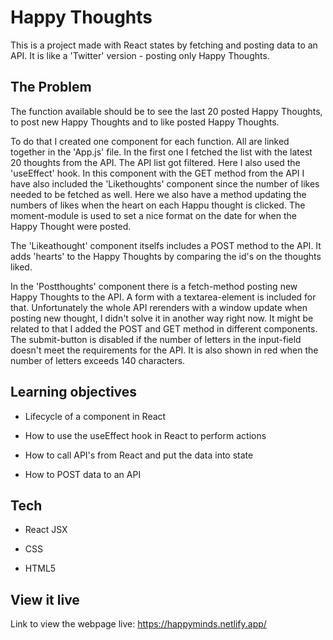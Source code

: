 # Happy Thoughts

This is a project made with React states by fetching and posting data to an API. 
It is like a 'Twitter' version - posting only Happy Thoughts. 

## The Problem

The function available should be to see the last 20 posted Happy Thoughts, to post new Happy Thoughts and to like posted Happy Thoughts. 

To do that I created one component for each function. All are linked together in the 'App.js' file. In the first one I fetched the list with the latest 20 thoughts from the API. The API list got filtered. Here I also used the 'useEffect' hook. In this component with the GET method from the API I have also included the 'Likethoughts' component since the number of likes needed to be fetched as well. Here we also have a method updating the numbers of likes when the heart on each Happu thought is clicked. The moment-module is used to set a nice format on the date for when the Happy Thought were posted. 

The 'Likeathought' component itselfs includes a POST method to the API. It adds 'hearts' to the Happy Thoughts by comparing the id's on the thoughts liked. 

In the 'Postthoughts' component there is a fetch-method posting new Happy Thoughts to the API. A form with a textarea-element is included for that. Unfortunately the whole API rerenders with a window update when posting new thought, I didn't solve it in another way right now. It might be related to that I added the POST and GET method in different components. The submit-button is disabled if the number of letters in the input-field doesn't meet the requirements for the API. It is also shown in red when the number of letters exceeds 140 characters. 

## Learning objectives

- Lifecycle of a component in React

- How to use the useEffect hook in React to perform actions 

- How to call API's from React and put the data into state

- How to POST data to an API

## Tech

- React JSX

- CSS

- HTML5

## View it live

Link to view the webpage live: https://happyminds.netlify.app/

